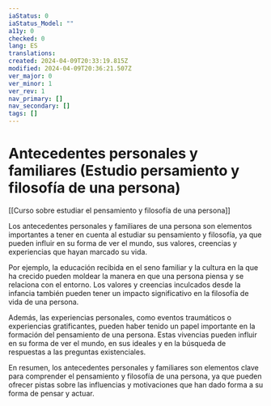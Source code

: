 ```yaml
---
iaStatus: 0
iaStatus_Model: ""
a11y: 0
checked: 0
lang: ES
translations: 
created: 2024-04-09T20:33:19.815Z
modified: 2024-04-09T20:36:21.507Z
ver_major: 0
ver_minor: 1
ver_rev: 1
nav_primary: []
nav_secondary: []
tags: []
---
```

# Antecedentes personales y familiares (Estudio persamiento y filosofía de una persona)

[[Curso sobre estudiar el pensamiento y filosofía de una persona]]

Los antecedentes personales y familiares de una persona son elementos importantes a tener en cuenta al estudiar su pensamiento y filosofía, ya que pueden influir en su forma de ver el mundo, sus valores, creencias y experiencias que hayan marcado su vida.

Por ejemplo, la educación recibida en el seno familiar y la cultura en la que ha crecido pueden moldear la manera en que una persona piensa y se relaciona con el entorno. Los valores y creencias inculcados desde la infancia también pueden tener un impacto significativo en la filosofía de vida de una persona.

Además, las experiencias personales, como eventos traumáticos o experiencias gratificantes, pueden haber tenido un papel importante en la formación del pensamiento de una persona. Estas vivencias pueden influir en su forma de ver el mundo, en sus ideales y en la búsqueda de respuestas a las preguntas existenciales.

En resumen, los antecedentes personales y familiares son elementos clave para comprender el pensamiento y filosofía de una persona, ya que pueden ofrecer pistas sobre las influencias y motivaciones que han dado forma a su forma de pensar y actuar.
